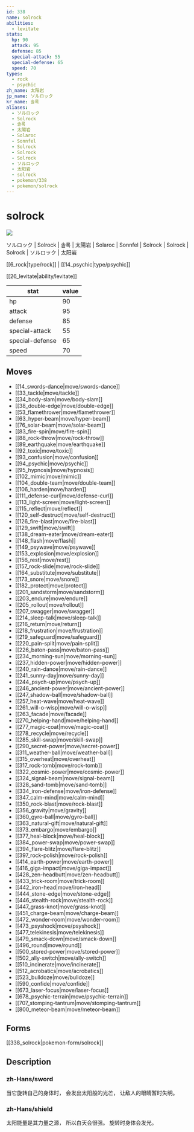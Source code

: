 ```yaml
---
id: 338
name: solrock
abilities:
  - levitate
stats:
  hp: 90
  attack: 95
  defense: 85
  special-attack: 55
  special-defense: 65
  speed: 70
types:
  - rock
  - psychic
zh_name: 太阳岩
jp_name: ソルロック
kr_name: 솔록
aliases:
  - ソルロック
  - Solrock
  - 솔록
  - 太陽岩
  - Solaroc
  - Sonnfel
  - Solrock
  - Solrock
  - Solrock
  - ソルロック
  - 太阳岩
  - solrock
  - pokemon/338
  - pokemon/solrock
---
```

# solrock

![](https://raw.githubusercontent.com/PokeAPI/sprites/master/sprites/pokemon/338.png)

ソルロック | Solrock | 솔록 | 太陽岩 | Solaroc | Sonnfel | Solrock | Solrock | Solrock | ソルロック | 太阳岩

[[6_rock|type/rock]] | [[14_psychic|type/psychic]]

[[26_levitate|ability/levitate]]

|stat|value|
|---|---|
|hp|90|
|attack|95|
|defense|85|
|special-attack|55|
|special-defense|65|
|speed|70|


## Moves

- [[14_swords-dance|move/swords-dance]]
- [[33_tackle|move/tackle]]
- [[34_body-slam|move/body-slam]]
- [[38_double-edge|move/double-edge]]
- [[53_flamethrower|move/flamethrower]]
- [[63_hyper-beam|move/hyper-beam]]
- [[76_solar-beam|move/solar-beam]]
- [[83_fire-spin|move/fire-spin]]
- [[88_rock-throw|move/rock-throw]]
- [[89_earthquake|move/earthquake]]
- [[92_toxic|move/toxic]]
- [[93_confusion|move/confusion]]
- [[94_psychic|move/psychic]]
- [[95_hypnosis|move/hypnosis]]
- [[102_mimic|move/mimic]]
- [[104_double-team|move/double-team]]
- [[106_harden|move/harden]]
- [[111_defense-curl|move/defense-curl]]
- [[113_light-screen|move/light-screen]]
- [[115_reflect|move/reflect]]
- [[120_self-destruct|move/self-destruct]]
- [[126_fire-blast|move/fire-blast]]
- [[129_swift|move/swift]]
- [[138_dream-eater|move/dream-eater]]
- [[148_flash|move/flash]]
- [[149_psywave|move/psywave]]
- [[153_explosion|move/explosion]]
- [[156_rest|move/rest]]
- [[157_rock-slide|move/rock-slide]]
- [[164_substitute|move/substitute]]
- [[173_snore|move/snore]]
- [[182_protect|move/protect]]
- [[201_sandstorm|move/sandstorm]]
- [[203_endure|move/endure]]
- [[205_rollout|move/rollout]]
- [[207_swagger|move/swagger]]
- [[214_sleep-talk|move/sleep-talk]]
- [[216_return|move/return]]
- [[218_frustration|move/frustration]]
- [[219_safeguard|move/safeguard]]
- [[220_pain-split|move/pain-split]]
- [[226_baton-pass|move/baton-pass]]
- [[234_morning-sun|move/morning-sun]]
- [[237_hidden-power|move/hidden-power]]
- [[240_rain-dance|move/rain-dance]]
- [[241_sunny-day|move/sunny-day]]
- [[244_psych-up|move/psych-up]]
- [[246_ancient-power|move/ancient-power]]
- [[247_shadow-ball|move/shadow-ball]]
- [[257_heat-wave|move/heat-wave]]
- [[261_will-o-wisp|move/will-o-wisp]]
- [[263_facade|move/facade]]
- [[270_helping-hand|move/helping-hand]]
- [[277_magic-coat|move/magic-coat]]
- [[278_recycle|move/recycle]]
- [[285_skill-swap|move/skill-swap]]
- [[290_secret-power|move/secret-power]]
- [[311_weather-ball|move/weather-ball]]
- [[315_overheat|move/overheat]]
- [[317_rock-tomb|move/rock-tomb]]
- [[322_cosmic-power|move/cosmic-power]]
- [[324_signal-beam|move/signal-beam]]
- [[328_sand-tomb|move/sand-tomb]]
- [[334_iron-defense|move/iron-defense]]
- [[347_calm-mind|move/calm-mind]]
- [[350_rock-blast|move/rock-blast]]
- [[356_gravity|move/gravity]]
- [[360_gyro-ball|move/gyro-ball]]
- [[363_natural-gift|move/natural-gift]]
- [[373_embargo|move/embargo]]
- [[377_heal-block|move/heal-block]]
- [[384_power-swap|move/power-swap]]
- [[394_flare-blitz|move/flare-blitz]]
- [[397_rock-polish|move/rock-polish]]
- [[414_earth-power|move/earth-power]]
- [[416_giga-impact|move/giga-impact]]
- [[428_zen-headbutt|move/zen-headbutt]]
- [[433_trick-room|move/trick-room]]
- [[442_iron-head|move/iron-head]]
- [[444_stone-edge|move/stone-edge]]
- [[446_stealth-rock|move/stealth-rock]]
- [[447_grass-knot|move/grass-knot]]
- [[451_charge-beam|move/charge-beam]]
- [[472_wonder-room|move/wonder-room]]
- [[473_psyshock|move/psyshock]]
- [[477_telekinesis|move/telekinesis]]
- [[479_smack-down|move/smack-down]]
- [[496_round|move/round]]
- [[500_stored-power|move/stored-power]]
- [[502_ally-switch|move/ally-switch]]
- [[510_incinerate|move/incinerate]]
- [[512_acrobatics|move/acrobatics]]
- [[523_bulldoze|move/bulldoze]]
- [[590_confide|move/confide]]
- [[673_laser-focus|move/laser-focus]]
- [[678_psychic-terrain|move/psychic-terrain]]
- [[707_stomping-tantrum|move/stomping-tantrum]]
- [[800_meteor-beam|move/meteor-beam]]

## Forms



[[338_solrock|pokemon-form/solrock]]

## Description

### zh-Hans/sword

当它旋转自己的身体时，
会发出太阳般的光芒，
让敌人的眼睛暂时失明。

### zh-Hans/shield

太阳能量是其力量之源，
所以白天会很强。
旋转时身体会发光。

